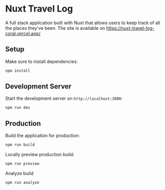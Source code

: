 # Nuxt Travel Log

A full stack application built with Nuxt that allows users to keep track of all the places they've been.
The site is available on https://nuxt-travel-log-coral.vercel.app/

## Setup

Make sure to install dependencies:

```bash
npm install
```

## Development Server

Start the development server on `http://localhost:3000`:

```bash
npm run dev
```

## Production

Build the application for production:

```bash
npm run build
```

Locally preview production build:

```bash
npm run preview
```

Analyze build

```bash
npm run analyze
```
